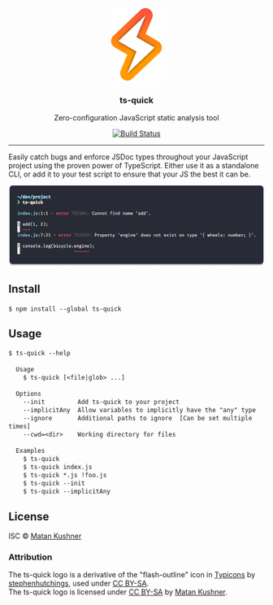 <p align="center">
  <img alt="lightning bolt" src="./media/logo.png" width=100px>

<h3 align="center">ts-quick️</h3>
<p align="center">Zero-configuration JavaScript static analysis tool</p>
<p align="center"><a href="https://travis-ci.org/matchai/ts-quick"><img src="https://badgen.net/travis/matchai/ts-quick" alt="Build Status"></a></p>
</p>

---

Easily catch bugs and enforce JSDoc types throughout your JavaScript project using the proven power of TypeScript.
Either use it as a standalone CLI, or add it to your test script to ensure that your JS the best it can be.

![ts-quick reporting two errors](./media/demo.png)

## Install

```
$ npm install --global ts-quick
```

## Usage

```
$ ts-quick --help

  Usage
    $ ts-quick [<file|glob> ...]

  Options
    --init         Add ts-quick to your project
    --implicitAny  Allow variables to implicitly have the "any" type
    --ignore       Additional paths to ignore  [Can be set multiple times]
    --cwd=<dir>    Working directory for files

  Examples
    $ ts-quick
    $ ts-quick index.js
    $ ts-quick *.js !foo.js
    $ ts-quick --init
    $ ts-quick --implicitAny
```

## License

ISC © [Matan Kushner](https://matchai.me/)

### Attribution

The ts-quick logo is a derivative of the "flash-outline" icon in [Typicons](https://github.com/stephenhutchings/typicons.font) by [stephenhutchings](https://github.com/stephenhutchings), used under [CC BY-SA](https://creativecommons.org/licenses/by-sa/3.0/).<br>The ts-quick logo is licensed under [CC BY-SA](https://creativecommons.org/licenses/by-sa/3.0/) by [Matan Kushner](https://matchai.me/).
